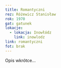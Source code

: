 ```yaml
---
title: Romantyczni
rez: Różewicz Stanisław
rok: 1970
gat: gatunek
lokacje:
  - lokacja: Inowłódz
    link: inowlodz
link: romantyczni
fot: brak
---
```

Opis wkrótce…